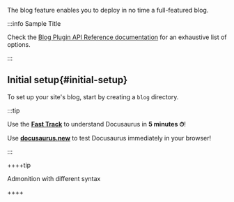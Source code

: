 The blog feature enables you to deploy in no time a full-featured blog.

:::info Sample Title

Check the [Blog Plugin API Reference documentation](./api/plugins/plugin-content-blog.md) for an exhaustive list of options.

:::

## Initial setup{#initial-setup}

To set up your site's blog, start by creating a `blog` directory.

:::tip

Use the [**Fast Track**](introduction.md#fast-track) to understand Docusaurus in **5 minutes ⏱**!

Use [**docusaurus.new**](https://docusaurus.new) to test Docusaurus immediately in your browser!

:::

++++tip

Admonition with different syntax

++++

